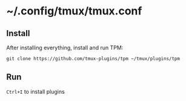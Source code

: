 # ~/.config/tmux/tmux.conf

## Install

After installing everything, install and run TPM:

`git clone https://github.com/tmux-plugins/tpm ~/tmux/plugins/tpm`

## Run

`Ctrl+I` to install plugins
